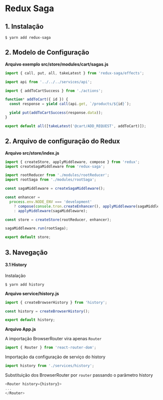 # Redux Saga

## 1. Instalação

`$ yarn add redux-saga`

## 2. Modelo de Configuração

**Arquivo exemplo src/store/modules/cart/sagas.js**

```js
import { call, put, all, takeLatest } from 'redux-saga/effects';

import api from '../../../services/api';

import { addToCartSuccess } from './actions';

function* addToCart({ id }) {
  const response = yield call(api.get, `/products/${id}`);

  yield put(addToCartSuccess(response.data));
}

export default all([takeLatest('@cart/ADD_REQUEST', addToCart)]);
```

## 2. Arquivo de configuração do Redux

**Arquivo src/store/index.js**

```js
import { createStore, applyMiddleware, compose } from 'redux';
import createSagaMiddleware from 'redux-saga';

import rootReducer from './modules/rootReducer';
import rootSaga from './modules/rootSaga';

const sagaMiddleware = createSagaMiddleware();

const enhancer =
  process.env.NODE_ENV === 'development'
    ? compose(console.tron.createEnhancer(), applyMiddleware(sagaMiddleware))
    : applyMiddleware(sagaMiddleware);

const store = createStore(rootReducer, enhancer);

sagaMiddleware.run(rootSaga);

export default store;
```

## 3. Navegação

#### 3.1 History

Instalação

`$ yarn add history`

**Arquivo service/history.js**

```js
import { createBrowserHistory } from 'history';

const history = createBrowserHistory();

export default history;
```

**Arquivo App.js**

A importação BrowserRouter vira apenas `Router`

```js
import { Router } from 'react-router-dom';
```

Importação da configuração de serviço do history

```js
import history from './services/history';
```

Substituição dos BrowserRouter por `router` passando o parâmetro history

```js
<Router history={history}>
...
</Router>
```